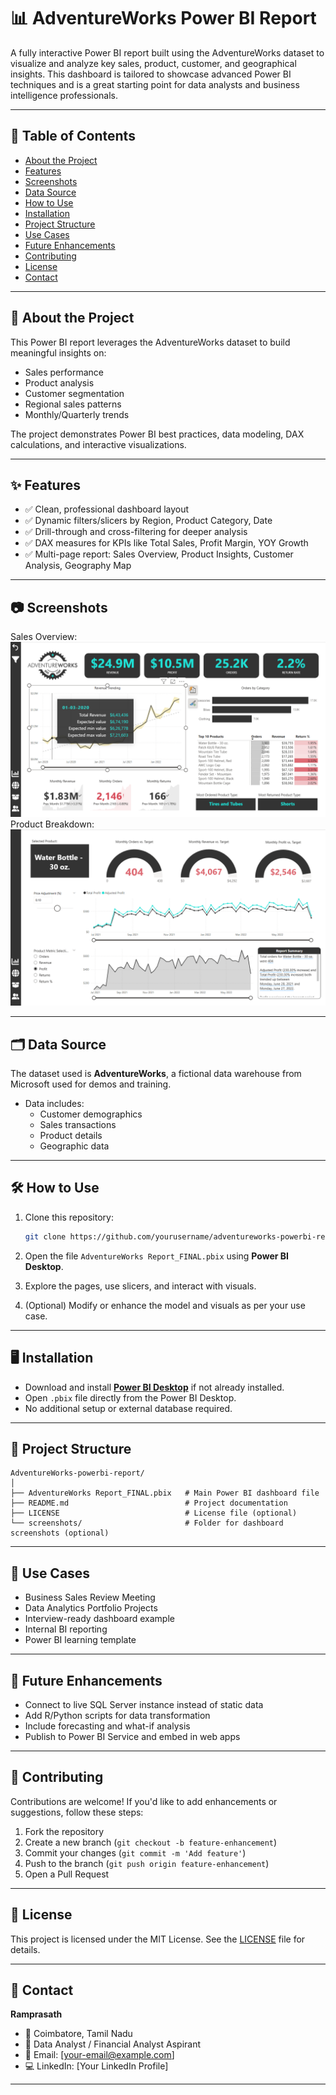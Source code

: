 
# 📊 AdventureWorks Power BI Report

A fully interactive Power BI report built using the AdventureWorks dataset to visualize and analyze key sales, product, customer, and geographical insights. This dashboard is tailored to showcase advanced Power BI techniques and is a great starting point for data analysts and business intelligence professionals.

---

## 📌 Table of Contents

- [About the Project](#about-the-project)
- [Features](#features)
- [Screenshots](#screenshots)
- [Data Source](#data-source)
- [How to Use](#how-to-use)
- [Installation](#installation)
- [Project Structure](#project-structure)
- [Use Cases](#use-cases)
- [Future Enhancements](#future-enhancements)
- [Contributing](#contributing)
- [License](#license)
- [Contact](#contact)

---

## 📖 About the Project

This Power BI report leverages the AdventureWorks dataset to build meaningful insights on:
- Sales performance
- Product analysis
- Customer segmentation
- Regional sales patterns
- Monthly/Quarterly trends

The project demonstrates Power BI best practices, data modeling, DAX calculations, and interactive visualizations.

---

## ✨ Features

- ✅ Clean, professional dashboard layout
- ✅ Dynamic filters/slicers by Region, Product Category, Date
- ✅ Drill-through and cross-filtering for deeper analysis
- ✅ DAX measures for KPIs like Total Sales, Profit Margin, YOY Growth
- ✅ Multi-page report: Sales Overview, Product Insights, Customer Analysis, Geography Map

---

## 📷 Screenshots


Sales Overview:
![Sales Overview](Sales_Overview.png)
Product Breakdown:
![Product Breakdown](Product_breakdown.png)

---

## 🗂️ Data Source

The dataset used is **AdventureWorks**, a fictional data warehouse from Microsoft used for demos and training.

- Data includes:
  - Customer demographics
  - Sales transactions
  - Product details
  - Geographic data

---

## 🛠️ How to Use

1. Clone this repository:
   ```bash
   git clone https://github.com/yourusername/adventureworks-powerbi-report.git
   ```

2. Open the file `AdventureWorks Report_FINAL.pbix` using **Power BI Desktop**.

3. Explore the pages, use slicers, and interact with visuals.

4. (Optional) Modify or enhance the model and visuals as per your use case.

---

## 🖥️ Installation

- Download and install **[Power BI Desktop](https://powerbi.microsoft.com/desktop/)** if not already installed.
- Open `.pbix` file directly from the Power BI Desktop.
- No additional setup or external database required.

---

## 📁 Project Structure

```
AdventureWorks-powerbi-report/
│
├── AdventureWorks Report_FINAL.pbix   # Main Power BI dashboard file
├── README.md                          # Project documentation
├── LICENSE                            # License file (optional)
└── screenshots/                       # Folder for dashboard screenshots (optional)
```

---

## 💼 Use Cases

- Business Sales Review Meeting
- Data Analytics Portfolio Projects
- Interview-ready dashboard example
- Internal BI reporting
- Power BI learning template

---

## 🚀 Future Enhancements

- Connect to live SQL Server instance instead of static data
- Add R/Python scripts for data transformation
- Include forecasting and what-if analysis
- Publish to Power BI Service and embed in web apps

---

## 🤝 Contributing

Contributions are welcome! If you'd like to add enhancements or suggestions, follow these steps:

1. Fork the repository
2. Create a new branch (`git checkout -b feature-enhancement`)
3. Commit your changes (`git commit -m 'Add feature'`)
4. Push to the branch (`git push origin feature-enhancement`)
5. Open a Pull Request

---

## 📜 License

This project is licensed under the MIT License. See the [LICENSE](LICENSE) file for details.

---

## 📧 Contact

**Ramprasath**
- 📍 Coimbatore, Tamil Nadu
- 💼 Data Analyst / Financial Analyst Aspirant
- 📧 Email: [your-email@example.com]
- 💻 LinkedIn: [Your LinkedIn Profile]

---
